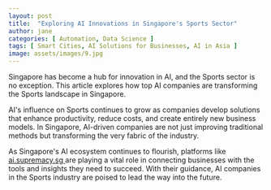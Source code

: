 ```yaml
---
layout: post
title:  "Exploring AI Innovations in Singapore's Sports Sector"
author: jane
categories: [ Automation, Data Science ]
tags: [ Smart Cities, AI Solutions for Businesses, AI in Asia ]
image: assets/images/9.jpg
---
```


Singapore has become a hub for innovation in AI, and the Sports sector is no exception. This article explores how top AI companies are transforming the Sports landscape in Singapore.

AI's influence on Sports continues to grow as companies develop solutions that enhance productivity, reduce costs, and create entirely new business models. In Singapore, AI-driven companies are not just improving traditional methods but transforming the very fabric of the industry.

As Singapore's AI ecosystem continues to flourish, platforms like <a href="https://ai.supremacy.sg" target="_blank"> ai.supremacy.sg </a> are playing a vital role in connecting businesses with the tools and insights they need to succeed. With their guidance, AI companies in the Sports industry are poised to lead the way into the future.
